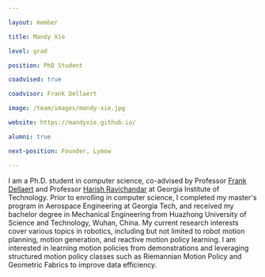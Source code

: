 ```yaml
---

layout: member

title: Mandy Xie

level: grad

position: PhD Student

coadvised: true

coadvisor: Frank Dellaert

image: /team/images/mandy-xie.jpg

website: https://mandyxie.github.io/

alumni: true

next-position: Founder, Lymow

---
```


I am a Ph.D. student in computer science, co-advised by Professor [Frank Dellaert](http://www.cc.gatech.edu/~dellaert/FrankDellaert/Frank_Dellaert/Frank_Dellaert.html) and Professor [Harish Ravichandar](https://harishravichandar.com/) at Georgia Institute of Technology. Prior to enrolling in computer science, I completed my master's program in Aerospace Engineering at Georgia Tech, and received my bachelor degree in Mechanical Engineering from Huazhong University of Science and Technology, Wuhan, China. My current research interests cover various topics in robotics, including but not limited to robot motion planning, motion generation, and reactive motion policy learning. I am interested in learning motion policies from demonstrations and leveraging structured motion policy classes such as Riemannian Motion Policy and Geometric Fabrics to improve data efficiency.